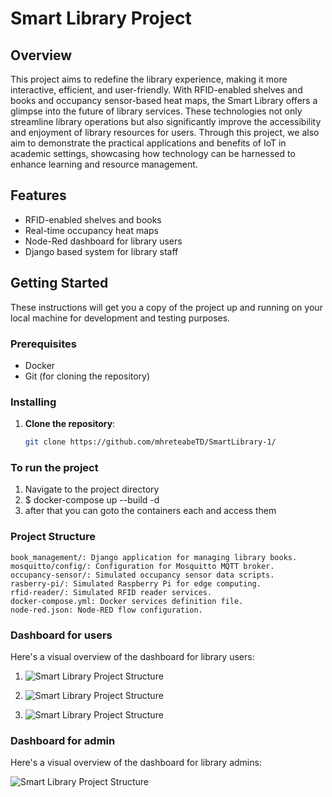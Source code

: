 # Smart Library Project

## Overview

This project aims to redefine the library experience, making it more interactive, efficient, and
user-friendly. With RFID-enabled shelves and books and occupancy sensor-based heat maps,
the Smart Library offers a glimpse into the future of library services. These technologies not
only streamline library operations but also significantly improve the accessibility and enjoyment
of library resources for users. Through this project, we also aim to demonstrate the practical
applications and benefits of IoT in academic settings, showcasing how technology can be
harnessed to enhance learning and resource management.

## Features

- RFID-enabled shelves and books
- Real-time occupancy heat maps
- Node-Red dashboard for library users
- Django based system for library staff

## Getting Started

These instructions will get you a copy of the project up and running on your local machine for development and testing purposes.

### Prerequisites

- Docker
- Git (for cloning the repository)

### Installing

1. **Clone the repository**:
   ```sh
   git clone https://github.com/mhreteabeTD/SmartLibrary-1/

### To run the project 
1. Navigate to the project directory
2. $ docker-compose up --build -d
3. after that you can goto the containers each and access them

### Project Structure

    book_management/: Django application for managing library books.
    mosquitto/config/: Configuration for Mosquitto MQTT broker.
    occupancy-sensor/: Simulated occupancy sensor data scripts.
    rasberry-pi/: Simulated Raspberry Pi for edge computing.
    rfid-reader/: Simulated RFID reader services.
    docker-compose.yml: Docker services definition file.
    node-red.json: Node-RED flow configuration.
    
### Dashboard for users
Here's a visual overview of the dashboard for library users:
1. ![Smart Library Project Structure](real_time_dashbaord.png)

2. ![Smart Library Project Structure](seat_occupancy_form.png)

3. ![Smart Library Project Structure](book_finder_new.png)


### Dashboard for admin
Here's a visual overview of the dashboard for library admins:

![Smart Library Project Structure](admin_dashboard.png)

